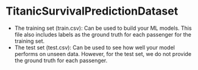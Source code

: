 # TitanicSurvivalPredictionDataset
- The training set (train.csv): Can be used to build your ML models. This file also includes labels as the ground truth for each passenger for the training set.
- The test set (test.csv): Can be used to see how well your model performs on unseen data. However, for the test set, we do not provide the ground truth for each passenger.
